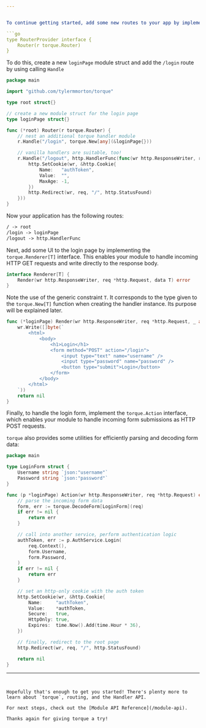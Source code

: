 ```yaml
---


To continue getting started, add some new routes to your app by implementing the `torque.RouterProvider` interface:

```go
type RouterProvider interface {
	Router(r torque.Router)
}
```

To do this, create a new `loginPage` module struct and add the `/login` route by using calling `Handle`

```go
package main

import "github.com/tylermmorton/torque"

type root struct{}

// create a new module struct for the login page
type loginPage struct{}

func (*root) Router(r torque.Router) {
	// nest an additional torque handler module
	r.Handle("/login", torque.New[any](&loginPage{}))

	// vanilla handlers are suitable, too!
	r.Handle("/logout", http.HandlerFunc(func(wr http.ResponseWriter, req *http.Request) {
		http.SetCookie(wr, &http.Cookie{
			Name:   "authToken",
			Value:  "",
			MaxAge: -1,
		})
		http.Redirect(wr, req, "/", http.StatusFound)
	}))
}
```

Now your application has the following routes:
```md
/ -> root
/login -> loginPage
/logout -> http.HandlerFunc
```

Next, add some UI to the login page by implementing the `torque.Renderer[T]`  interface. This enables your module to handle incoming HTTP GET requests and write directly to the response body.

```go
interface Renderer[T] {
    Render(wr http.ResponseWriter, req *http.Request, data T) error
}
```

Note the use of the generic constraint `T`. It corresponds to the type given to the `torque.New[T]` function when creating the handler instance. Its purpose will be explained later.


```go
func (*loginPage) Render(wr http.ResponseWriter, req *http.Request, _ any) error {
    wr.Write([]byte(`
        <html>
            <body>
                <h1>Login</h1>
                <form method="POST" action="/login">
                    <input type="text" name="username" />
                    <input type="password" name="password" />
                    <button type="submit">Login</button>
                </form>
            </body>
        </html>
    `))
    return nil
}
```

Finally, to handle the login form, implement the `torque.Action` interface, which enables your module to handle incoming form submissions as HTTP POST requests.

`torque` also provides some utilities for efficiently parsing and decoding form data:

```go
package main 

type LoginForm struct {
    Username string `json:"username"`
    Password string `json:"password"`
}

func (p *loginPage) Action(wr http.ResponseWriter, req *http.Request) error {
    // parse the incoming form data
    form, err := torque.DecodeForm[LoginForm](req)
    if err != nil {
        return err
    }

    // call into another service, perform authentication logic
    authToken, err := p.AuthService.Login(
        req.Context(),
        form.Username,
        form.Password,
    )
    if err != nil {
        return err
    }

    // set an http-only cookie with the auth token
    http.SetCookie(wr, &http.Cookie{
        Name:     "authToken",
        Value:    *authToken,
        Secure:   true,
        HttpOnly: true,
        Expires:  time.Now().Add(time.Hour * 36),
    })

    // finally, redirect to the root page
    http.Redirect(wr, req, "/", http.StatusFound)

    return nil
}
```

---
```


Hopefully that's enough to get you started! There's plenty more to learn about `torque`, routing, and the Handler API.

For next steps, check out the [Module API Reference](/module-api).

Thanks again for giving torque a try!

